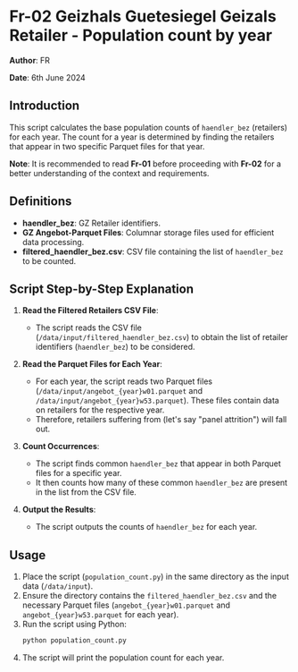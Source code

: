 # Fr-02 Geizhals Guetesiegel Geizals Retailer - Population count by year

**Author**: FR

**Date**: 6th June 2024

## Introduction

This script calculates the base population counts of `haendler_bez` (retailers) for each year. The count for a year is determined by finding the retailers that appear in two specific Parquet files for that year.

**Note**: It is recommended to read **Fr-01** before proceeding with **Fr-02** for a better understanding of the context and requirements.

## Definitions

- **haendler_bez**: GZ Retailer identifiers.
- **GZ Angebot-Parquet Files**: Columnar storage files used for efficient data processing.
- **filtered_haendler_bez.csv**: CSV file containing the list of `haendler_bez` to be counted.

## Script Step-by-Step Explanation

1. **Read the Filtered Retailers CSV File**:
    - The script reads the CSV file (`/data/input/filtered_haendler_bez.csv`) to obtain the list of retailer identifiers (`haendler_bez`) to be considered.

2. **Read the Parquet Files for Each Year**:
    - For each year, the script reads two Parquet files (`/data/input/angebot_{year}w01.parquet` and `/data/input/angebot_{year}w53.parquet`). These files contain data on retailers for the respective year.
    - Therefore, retailers suffering from (let's say "panel attrition") will fall out.

3. **Count Occurrences**:
    - The script finds common `haendler_bez` that appear in both Parquet files for a specific year.
    - It then counts how many of these common `haendler_bez` are present in the list from the CSV file.

4. **Output the Results**:
    - The script outputs the counts of `haendler_bez` for each year.

## Usage

1. Place the script (`population_count.py`) in the same directory as the input data (`/data/input`).
2. Ensure the directory contains the `filtered_haendler_bez.csv` and the necessary Parquet files (`angebot_{year}w01.parquet` and `angebot_{year}w53.parquet` for each year).
3. Run the script using Python:
    ```bash
    python population_count.py
    ```
4. The script will print the population count for each year.
